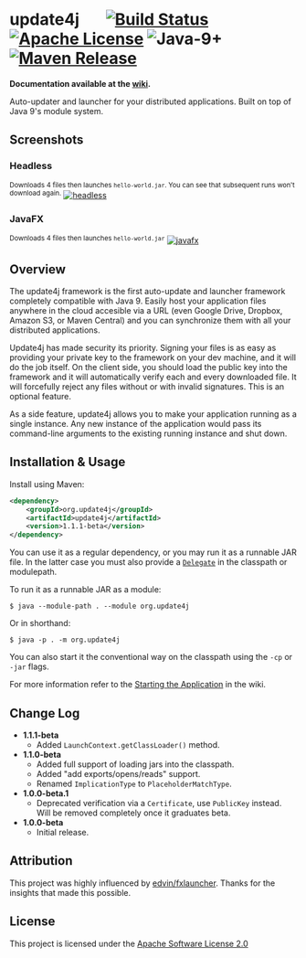 # update4j &nbsp; &nbsp; &nbsp; [![Build Status](https://travis-ci.org/update4j/update4j.svg?branch=master)](https://travis-ci.org/update4j/update4j)   [![Apache License](https://img.shields.io/badge/license-Apache%20License%202.0-blue.svg)](http://www.apache.org/licenses/LICENSE-2.0)   ![Java-9+](https://img.shields.io/badge/java-9%2B-orange.svg)   [![Maven Release](https://img.shields.io/badge/maven%20central-v1.1.1--beta-yellow.svg)](https://search.maven.org/#search%7Cga%7C1%7Cupdate4j)

**Documentation available at the [wiki](https://github.com/update4j/update4j/wiki/Documentation).**

Auto-updater and launcher for your distributed applications. Built on top of Java 9's module system.





## Screenshots

### Headless
<sup>Downloads 4 files then launches `hello-world.jar`. You can see that subsequent runs won't download again.</sup>
[![headless][2]][2]

### JavaFX

<sup>Downloads 4 files then launches `hello-world.jar`</sup>
[![javafx][1]][1]



## Overview

The update4j framework is the first auto-update and launcher framework completely compatible with Java 9. Easily host your application
files anywhere in the cloud accesible via a URL (even Google Drive, Dropbox, Amazon S3, or Maven Central)
and you can synchronize them with all your distributed applications.

Update4j has made security its priority. Signing your files is as easy as providing your private key to the framework on your dev machine,
and it will do the job itself. On the client side, you should load the public key into the framework and it will automatically verify 
each and every downloaded file. It will forcefully reject any files without or with invalid signatures. This is an optional feature.

As a side feature, update4j allows you to make your application running as a single instance. Any new instance of
the application would pass its command-line arguments to the existing running instance and shut down.

## Installation & Usage

Install using Maven:

```xml
<dependency>
    <groupId>org.update4j</groupId>
    <artifactId>update4j</artifactId>
    <version>1.1.1-beta</version>
</dependency>
```

You can use it as a regular dependency, or you may run it as a runnable JAR file. In the latter case you must also provide a [`Delegate`](https://github.com/update4j/update4j/wiki/Documentation#dealing-with-providers) in the classpath or modulepath.

To run it as a runnable JAR as a module:

```shell
$ java --module-path . --module org.update4j
```

Or in shorthand:

```shell
$ java -p . -m org.update4j
```

You can also start it the conventional way on the classpath using the `-cp` or `-jar` flags.

For more information refer to the [Starting the Application](https://github.com/update4j/update4j/wiki/Documentation#starting-the-application) in the wiki.


## Change Log

* **1.1.1-beta**
  * Added `LaunchContext.getClassLoader()` method.
* **1.1.0-beta**
  * Added full support of loading jars into the classpath.
  * Added "add exports/opens/reads" support.
  * Renamed `ImplicationType` to `PlaceholderMatchType`.
* **1.0.0-beta.1**
  * Deprecated verification via a `Certificate`, use `PublicKey` instead. Will be removed completely once it graduates beta.
* **1.0.0-beta**
  * Initial release.


## Attribution

This project was highly influenced by [edvin/fxlauncher](https://github.com/edvin/fxlauncher/). Thanks for the insights
that made this possible.

## License

This project is licensed under the [Apache Software License 2.0](http://www.apache.org/licenses/LICENSE-2.0)


  [1]: https://i.stack.imgur.com/Hz1G7.gif
  [2]: https://i.stack.imgur.com/Ttf8Z.gif
